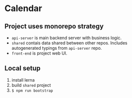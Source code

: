 # Calendar

## Project uses monorepo strategy

- `api-server` is main backend server with business logic.
- `shared` contais data shared between other repos. Includes autogenerated typings from `api-server` repo.
- `front-end` is project web UI.

## Local setup

1. install lerna
2. build `shared` project
3. `$ npm run bootstrap`
